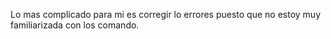 Lo mas complicado para mi es corregir lo errores puesto que
no estoy muy familiarizada con los comando.